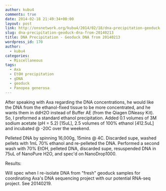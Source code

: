 ```yaml
---
author: kubu4
comments: true
date: 2014-02-18 21:49:34+00:00
layout: post
link: http://onsnetwork.org/kubu4/2014/02/18/dna-precipitation-geoduck-dna-from-20140213/
slug: dna-precipitation-geoduck-dna-from-20140213
title: DNA Precipitation - Geoduck DNA from 20140213
wordpress_id: 170
author:
  - kubu4
categories:
  - Miscellaneous
tags:
  - Axa
  - EtOH precipitation
  - gDNA
  - geoduck
  - Panopea generosa
---
```


After speaking with Axa regarding the DNA concentrations, he would like the DNA from the ethanol-fixed tissue to be more concentrated, and he wants them in ddH2O instead of Buffer AE (from the Qiagen DNeasy Kit). So, I preformed a standard ethanol precipitation. Added 0.1 volumes of 3M sodium acetate (pH = 5.2) [15uL], 2.5 volumes of 100% ethanol [412.5uL] and incubated @ -20C over the weekend.

Pelleted DNA by spinning 16,000g, 15mins @ 4C. Discarded supe, washed pellets with 1mL 70% ethanol and re-pelleted the DNA. Performed a second wash with 70% EtOH, pelleted DNA, discarded supe, resuspended DNA in 75uL of NanoPure H2O, and spec'd on NanoDrop1000.

Results:

Will spec when I re-isolate DNA from "fresh" geoduck samples for coordinating Axa's DNA sequencing project with our potential RNA-seq project. See 20140219.
